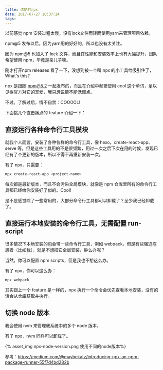 ```yaml
---
title: 炫酷的npx 
date: 2017-07-27 10:37:24
tags:
---
```


以前感觉 npm 安装过程太慢，没有lock文件而转而使用yarn来管理项目依赖。

npm@5 发布以后，因为yarn用的好好的，所以也没有太关注。

因为 npm@5 也加入了 lock 文件，而且在性能和安装效率上也有大幅提升，团队希望使用 npm，毕竟是亲儿子嘛。

刚才打开npm releases 看了一下，没想到被一个叫 npx 的小工具给吸引住了，What's this?

npx 是跟随 npm@5.2 一起发布的，而且在介绍中频繁使用 cool 这个单词，足以见得官方对它的宠爱，我只想说能不能低调点。

不过，了解过后，情不自禁：COOOOL!

下面挑几个直击痛点的 feature 介绍一下：

## 直接运行各种命令行工具模块

就我个人而言，安装了各种各样的命令行工具，像 hexo，create-react-app、serve 等，但是这些工具用的不是很频繁，用过一次之后下次在用的时候，发现已经有了个更新的版本，所以不得不再重新安装一次。

有了 npx，只需要：

```bash
npx create-react-app <project-name>
```

每次都是最新版本，而且不会污染全局模块，就像是 npm 仓库里所有的命令行工具都已经给你安装好了似的。Cool!

是不是感觉除了一些常用的，大部分命令行工具都可以卸载了？至少我已经卸载了。

## 直接运行本地安装的命令行工具，无需配置 run-script

很多情况下本地安装的包会带一些命令行工具，例如 webpack，但是有些强迫症患者（比如我），就是不想把它全局安装，肿么办呢？

当然，你可以配置 npm scripts，但是我也不想这么办。

有了 npx，你可以这么办：

```bash
npx webpack
```

其实跟上一个 feature 是一样的，npx 执行一个命令会优先查看本地安装，没有的话会从仓库获取并执行。

## 切换 node 版本

我会使用 nvm 来管理我系统中的多个 node 版本。

有了 npx，nvm 同样可以卸载了。

{% asset_img npx-node-version.png 使用不同的node版本%}

参考：https://medium.com/@maybekatz/introducing-npx-an-npm-package-runner-55f7d4bd282b

